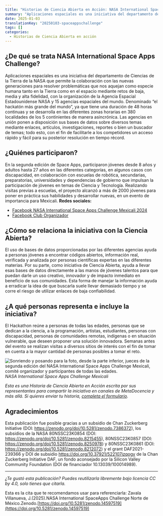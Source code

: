 ```yaml
---
title: "Historias de Ciencia Abierta en Acción: NASA International Space Apps Challenge Norte de México"
summary: "Aplicaciones espaciales es una iniciativa del departamento de Ciencias de la Tierra de la NASA que permite la colaboración con las nuevas generaciones para resolver problemáticas que nos aquejan como especie humana tanto en la Tierra como en el espacio"
date: 2025-01-03
translationKey: "20250103-spaceappschallenge"
tags: []
categories:
  - Historias de Ciencia Abierta en acción
---
```


## ¿De qué se trata NASA International Space Apps Challenge?
Aplicaciones espaciales es una iniciativa del departamento de Ciencias de la Tierra de la NASA que permite la colaboración con las nuevas generaciones para resolver problemáticas que nos aquejan como especie humana tanto en la Tierra como en el espacio mediante retos de baja, media y alta fidelidad, con la organización de la Agencia Espacial Estadounidense NASA y 15 agencias espaciales del mundo. Denominado “el hackatón más grande del mundo”, ya que tiene una duración de 48 horas continuas y se desarrolla en las diferentes zonas horarias en 380 localidades de los 5 continientes de manera asincrónica. Las agencias en unión ponen a disposición sus bases de datos sobre diversos temas mediante enlaces, artículos, investigaciones, reportes o bien un buscador de temas; todo esto, con el fin de facilitarle a los competidores un acceso rápido y fácil para su posterior resolución en tiempo récord.  

## ¿Quiénes participaron?
En la segunda edición de Space Apps, participaron jóvenes desde 8 años y adultos hasta 27 años en las diferentes categorías, en algunos casos con discapacidad, en colaboración con escuelas de robótica, secundarias, preparatorias, universidades y dependencias de gobierno que impulsan la participación de jóvenes en temas de Ciencia y Tecnología. 
Realizando visitas previas a escuelas, el proyecto alcanzó a más de 2000 jóvenes para poner en práctica sus habilidades y desarrollar nuevas, en un evento de importancia para Mexicali. 
**Redes sociales:**
- [Facebook NASA International Space Apps Challenge Mexicali 2024](https://www.facebook.com/profile.php?id=100095514068436)
- [Facebook Club Organizador](https://www.facebook.com/CIUDSE/)

## ¿Cómo se relaciona la iniciativa con la Ciencia Abierta?
El uso de bases de datos proporcionadas por las diferentes agencias ayuda a personas jóvenes a encontrar códigos abiertos, información real, verificada y analizada por personas científicas expertas en las diferentes materias. Por su parte, como iniciativa de Ciencia Abierta, ayuda a llevar esas bases de datos directamente a las manos de jóvenes talentos para que puedan darle un uso creativo, innovador y de impacto inmediato en beneficio de sus comunidades. Esta forma de manejar la información ayuda a erradicar la idea de que buscarla suele llevar demasiado tiempo y se corre el riesgo de utilizar enlaces de baja confiabilidad.

## ¿A qué personas representa e incluye la iniciativa?
El Hackathon reúne a personas de todas las edades, personas que se dedican a la ciencia, a la programación, artistas, estudiantes, personas con discapacidad, personas de comunidades remotas, indígenas o en situación vulnerable, que deseen proponer una solución innovadora. 
Semanas antes del evento se realizan visitas a diversos sitios de interés con el fin de tomar en cuenta a la mayor cantidad de personas posibles a tomar el reto. 

![Sonriendo y posando para la foto, desde la parte inferior, jueces de la segunda edición del NASA International Space Apps Challenge Mexicali, comité organizador y participantes de todas las edades.](/media/nasa-challenge.png) 
*NASA International Space Apps Challenge Mexicali*

*Esta es una Historia de Ciencia Abierta en Acción escrita por sus representantes para  compartir la iniciativa en canales de MetaDocencia y más allá. Si quieres enviar tu historia, [completa el formulario](https://docs.google.com/forms/d/e/1FAIpQLSfC9eZfIn_rOf4Ist21AHOySWsZ-v4lCn1oN-xW3mJL6kWIeg/viewform).*

## Agradecimientos
Esta publicación fue posible gracias a un subsidio de Chan Zuckerberg Initiative (DOI: https://zenodo.org/doi/10.5281/zenodo.7386372), los subsidios de la NASA 80NSSC23K0854 (DOI: https://zenodo.org/doi/10.5281/zenodo.8215455), 80NSSC23K0857 (DOI: https://zenodo.org/doi/10.5281/zenodo.8250978) y 80NSSC23K0861 (DOI: https://zenodo.org/doi/10.5281/zenodo.8212072) y el grant DAF2021-239366 y DOI de subsidio https://doi.org/10.37921/522107izqogv de la Chan Zuckerberg Initiative DAF, un fondo aconsejado por la Silicon Valley Community Foundation (DOI de financiador 10.13039/100014989).

---

*¿Te gustó esta publicación? Puedes reutilizarla libremente bajo licencia CC by 4.0, solo tienes que citarla.* 

Esta es la cita que te recomendamos usar para referenciarla: Zavala Villanueva, J.(2025).NASA International SpaceApps Challenge Norte de México.Zenodo.[https://doi.org/10.5281/zenodo.14597519](https://doi.org/10.5281/zenodo.14597519)
